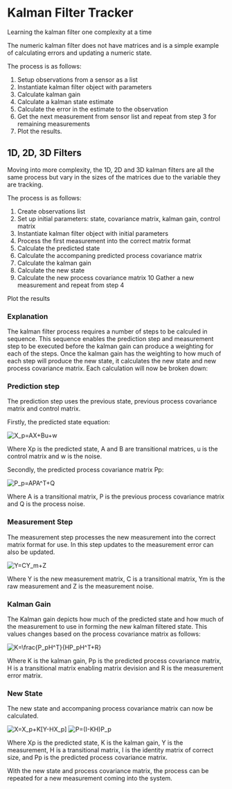 # Kalman Filter Tracker #
Learning the kalman filter one complexity at a time

The numeric kalman filter does not have matrices and is a simple example of calculating errors and updating a numeric state.

The process is as follows:

1) Setup observations from a sensor as a list
2) Instantiate kalman filter object with parameters
3) Calculate kalman gain
4) Calculate a kalman state estimate
5) Calculate the error in the estimate to the observation
6) Get the next measurement from sensor list and repeat from step 3 for remaining measurements
7) Plot the results.


1D, 2D, 3D Filters
---
Moving into more complexity, the 1D, 2D and 3D kalman filters are all the same process but vary in the sizes of the matrices due to the variable they are tracking.

The process is as follows:

1) Create observations list
2) Set up initial parameters: state, covariance matrix, kalman gain, control matrix
3) Instantiate kalman filter object with initial parameters
4) Process the first measurement into the correct matrix format
5) Calculate the predicted state
6) Calculate the accompaning predicted process covariance matrix
7) Calculate the kalman gain
8) Calculate the new state
9) Calculate the new process covariance matrix
10 Gather a new measurement and repeat from step 4

Plot the results


### Explanation

The kalman filter process requires a number of steps to be calculed in sequence. This sequence enables the prediction step and measurement step to be executed before the kalman gain can produce a weighting for each of the steps. Once the kalman gain has the weighting to how much of each step will produce the new state, it calculates the new state and new process covariance matrix. Each calculation will now be broken down:


### Prediction step

The prediction step uses the previous state, previous process covariance matrix and control matrix.

Firstly, the predicted state equation:

<img src="https://latex.codecogs.com/svg/latex?X_p=AX&plus;Bu&plus;w" title="X_p=AX+Bu+w" />

Where Xp is the predicted state, A and B are transitional matrices, u is the control matrix and w is the noise.

Secondly, the predicted process covariance matrix Pp:

<img src="https://latex.codecogs.com/svg.latex?P_p=APA^T&plus;Q" title="P_p=APA^T+Q" />

Where A is a transitional matrix, P is the previous process covariance matrix and Q is the process noise.


### Measurement Step

The measurement step processes the new measurement into the correct matrix format for use. In this step updates to the measurement error can also be updated.

<img src="https://latex.codecogs.com/svg.latex?Y=CY_m&plus;Z" title="Y=CY_m+Z" />

Where Y is the new measurement matrix, C is a transitional matrix, Ym is the raw measurement and Z is the measurement noise.


### Kalman Gain

The Kalman gain depicts how much of the predicted state and how much of the measurement to use in forming the new kalman filtered state. This values changes based on the process covariance matrix as follows:

<img src="https://latex.codecogs.com/svg.latex?K=\frac{P_pH^T}{HP_pH^T&plus;R}" title="K=\frac{P_pH^T}{HP_pH^T+R}" />

Where K is the kalman gain, Pp is the predicted process covariance matrix, H is a transitional matrix enabling matrix devision and R is the measurement error matrix.


### New State

The new state and accompaning process covariance matrix can now be calculated.

<img src="https://latex.codecogs.com/svg.latex?X=X_p&plus;K[Y-HX_p]" title="X=X_p+K[Y-HX_p]" />

<img src="https://latex.codecogs.com/svg.latex?P=(I-KH)P_p" title="P=(I-KH)P_p" />

Where Xp is the predicted state, K is the kalman gain, Y is the measurement, H is a transitional matrix, I is the identity matrix of correct size, and Pp is the predicted process covariance matrix.

With the new state and process covariance matrix, the process can be repeated for a new measurement coming into the system.





